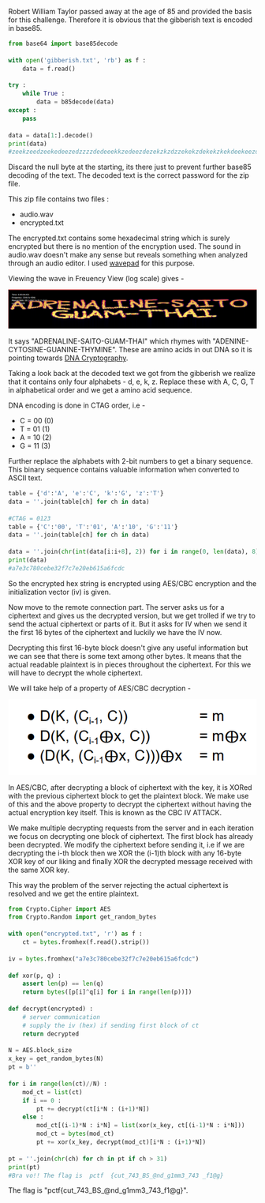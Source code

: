 Robert William Taylor passed away at the age of 85 and provided the basis for this challenge.
Therefore it is obvious that the gibberish text is encoded in base85.

```python
from base64 import base85decode

with open('gibberish.txt', 'rb') as f :
    data = f.read()

try :
    while True :
        data = b85decode(data)
except :
    pass

data = data[1:].decode()
print(data)
#zeekzeedzeekedeezedzzzzdedeeekkzedeezdezekzkzdzzekekzdekekzkekdeekeezdekzdzzzdedzdzzekekekedzdzdekzkzdekekzkzdzzekedekeezdzzzdedekzdekezekzzzdezekzdzdzdzdekzdzezdek
```

Discard the null byte at the starting, its there just to prevent further base85 decoding of the text.
The decoded text is the correct password for the zip file.

This zip file contains two files :
* audio.wav
* encrypted.txt

The encrypted.txt contains some hexadecimal string which is surely encrypted but there is no mention of the encryption used.
The sound in audio.wav doesn't make any sense but reveals something when analyzed through an audio editor.
I used [wavepad](https://www.nch.com.au/wavepad/index.html) for this purpose.

Viewing the wave in Freuency View (log scale) gives -

![Hidden Message](./images/hidden-message.png)

It says "ADRENALINE-SAITO-GUAM-THAI" which rhymes with "ADENINE-CYTOSINE-GUANINE-THYMINE".
These are amino acids in out DNA so it is pointing towards [DNA Cryptography](https://www.geeksforgeeks.org/dna-cryptography/).

Taking a look back at the decoded text we got from the gibberish we realize that it contains only four alphabets - d, e, k, z.
Replace these with A, C, G, T in alphabetical order and we get a amino acid sequence.

DNA encoding is done in CTAG order, i.e -
* C = 00 (0)
* T = 01 (1)
* A = 10 (2)
* G = 11 (3)

Further replace the alphabets with 2-bit numbers to get a binary sequence.
This binary sequence contains valuable information when converted to ASCII text.

```python
table = {'d':'A', 'e':'C', 'k':'G', 'z':'T'}
data = ''.join(table[ch] for ch in data)

#CTAG = 0123
table = {'C':'00', 'T':'01', 'A':'10', 'G':'11'}
data = ''.join(table[ch] for ch in data)

data = ''.join(chr(int(data[i:i+8], 2)) for i in range(0, len(data), 8))
print(data)
#a7e3c780cebe32f7c7e20eb615a6fcdc
```

So the encrypted hex string is encrypted using AES/CBC encryption and the initialization vector (iv) is given.

Now move to the remote connection part.
The server asks us for a ciphertext and gives us the decrypted version, but we get trolled if we try to send the actual ciphertext or parts of it.
But it asks for IV when we send it the first 16 bytes of the ciphertext and luckily we have the IV now.

Decrypting this first 16-byte block doesn't give any useful information but we can see that there is some text among other bytes.
It means that the actual readable plaintext is in pieces throughout the ciphertext.
For this we will have to decrypt the whole ciphertext.

We will take help of a property of AES/CBC decryption -

![AES/CBC Property](./images/cbc-property.png)

In AES/CBC, after decrypting a block of ciphertext with the key, it is XORed with the previous ciphertext block to get the plaintext block.
We make use of this and the above property to decrypt the ciphertext without having the actual encryption key itself.
This is known as the CBC IV ATTACK.

We make multiple decrypting requests from the server and in each iteration we focus on decrypting one block of ciphertext.
The first block has already been decrypted. We modify the ciphertext before sending it, i.e if we are decrypting the i-th block then we XOR the (i-1)th block with any 16-byte XOR key of our liking and finally XOR the decrypted message received with the same XOR key.

This way the problem of the server rejecting the actual ciphertext is resolved and we get the entire plaintext.

```python
from Crypto.Cipher import AES
from Crypto.Random import get_random_bytes

with open("encrypted.txt", 'r') as f :
    ct = bytes.fromhex(f.read().strip())

iv = bytes.fromhex("a7e3c780cebe32f7c7e20eb615a6fcdc")

def xor(p, q) :
    assert len(p) == len(q)
    return bytes([p[i]^q[i] for i in range(len(p))])

def decrypt(encrypted) :
    # server communication
    # supply the iv (hex) if sending first block of ct
    return decrypted

N = AES.block_size
x_key = get_random_bytes(N)
pt = b''

for i in range(len(ct)//N) :
    mod_ct = list(ct)
    if i == 0 :
        pt += decrypt(ct[i*N : (i+1)*N])
    else :
        mod_ct[(i-1)*N : i*N] = list(xor(x_key, ct[(i-1)*N : i*N]))
        mod_ct = bytes(mod_ct)
        pt += xor(x_key, decrypt(mod_ct)[i*N : (i+1)*N])

pt = ''.join(chr(ch) for ch in pt if ch > 31)
print(pt)
#Bra vo!! The flag is  pctf  {cut_743_BS_@nd_g1mm3_743 _f1@g}
```
The flag is "pctf{cut_743_BS_@nd_g1mm3_743_f1@g}".